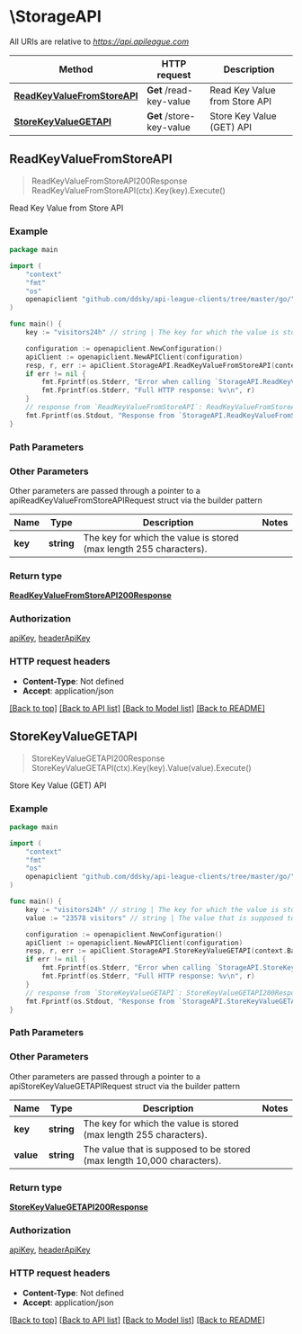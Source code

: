 # \StorageAPI

All URIs are relative to *https://api.apileague.com*

Method | HTTP request | Description
------------- | ------------- | -------------
[**ReadKeyValueFromStoreAPI**](StorageAPI.md#ReadKeyValueFromStoreAPI) | **Get** /read-key-value | Read Key Value from Store API
[**StoreKeyValueGETAPI**](StorageAPI.md#StoreKeyValueGETAPI) | **Get** /store-key-value | Store Key Value (GET) API



## ReadKeyValueFromStoreAPI

> ReadKeyValueFromStoreAPI200Response ReadKeyValueFromStoreAPI(ctx).Key(key).Execute()

Read Key Value from Store API



### Example

```go
package main

import (
	"context"
	"fmt"
	"os"
	openapiclient "github.com/ddsky/api-league-clients/tree/master/go/"
)

func main() {
	key := "visitors24h" // string | The key for which the value is stored (max length 255 characters).

	configuration := openapiclient.NewConfiguration()
	apiClient := openapiclient.NewAPIClient(configuration)
	resp, r, err := apiClient.StorageAPI.ReadKeyValueFromStoreAPI(context.Background()).Key(key).Execute()
	if err != nil {
		fmt.Fprintf(os.Stderr, "Error when calling `StorageAPI.ReadKeyValueFromStoreAPI``: %v\n", err)
		fmt.Fprintf(os.Stderr, "Full HTTP response: %v\n", r)
	}
	// response from `ReadKeyValueFromStoreAPI`: ReadKeyValueFromStoreAPI200Response
	fmt.Fprintf(os.Stdout, "Response from `StorageAPI.ReadKeyValueFromStoreAPI`: %v\n", resp)
}
```

### Path Parameters



### Other Parameters

Other parameters are passed through a pointer to a apiReadKeyValueFromStoreAPIRequest struct via the builder pattern


Name | Type | Description  | Notes
------------- | ------------- | ------------- | -------------
 **key** | **string** | The key for which the value is stored (max length 255 characters). | 

### Return type

[**ReadKeyValueFromStoreAPI200Response**](ReadKeyValueFromStoreAPI200Response.md)

### Authorization

[apiKey](../README.md#apiKey), [headerApiKey](../README.md#headerApiKey)

### HTTP request headers

- **Content-Type**: Not defined
- **Accept**: application/json

[[Back to top]](#) [[Back to API list]](../README.md#documentation-for-api-endpoints)
[[Back to Model list]](../README.md#documentation-for-models)
[[Back to README]](../README.md)


## StoreKeyValueGETAPI

> StoreKeyValueGETAPI200Response StoreKeyValueGETAPI(ctx).Key(key).Value(value).Execute()

Store Key Value (GET) API



### Example

```go
package main

import (
	"context"
	"fmt"
	"os"
	openapiclient "github.com/ddsky/api-league-clients/tree/master/go/"
)

func main() {
	key := "visitors24h" // string | The key for which the value is stored (max length 255 characters).
	value := "23578 visitors" // string | The value that is supposed to be stored (max length 10,000 characters).

	configuration := openapiclient.NewConfiguration()
	apiClient := openapiclient.NewAPIClient(configuration)
	resp, r, err := apiClient.StorageAPI.StoreKeyValueGETAPI(context.Background()).Key(key).Value(value).Execute()
	if err != nil {
		fmt.Fprintf(os.Stderr, "Error when calling `StorageAPI.StoreKeyValueGETAPI``: %v\n", err)
		fmt.Fprintf(os.Stderr, "Full HTTP response: %v\n", r)
	}
	// response from `StoreKeyValueGETAPI`: StoreKeyValueGETAPI200Response
	fmt.Fprintf(os.Stdout, "Response from `StorageAPI.StoreKeyValueGETAPI`: %v\n", resp)
}
```

### Path Parameters



### Other Parameters

Other parameters are passed through a pointer to a apiStoreKeyValueGETAPIRequest struct via the builder pattern


Name | Type | Description  | Notes
------------- | ------------- | ------------- | -------------
 **key** | **string** | The key for which the value is stored (max length 255 characters). | 
 **value** | **string** | The value that is supposed to be stored (max length 10,000 characters). | 

### Return type

[**StoreKeyValueGETAPI200Response**](StoreKeyValueGETAPI200Response.md)

### Authorization

[apiKey](../README.md#apiKey), [headerApiKey](../README.md#headerApiKey)

### HTTP request headers

- **Content-Type**: Not defined
- **Accept**: application/json

[[Back to top]](#) [[Back to API list]](../README.md#documentation-for-api-endpoints)
[[Back to Model list]](../README.md#documentation-for-models)
[[Back to README]](../README.md)

